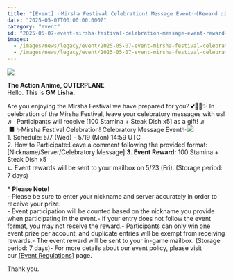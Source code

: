 ```yaml
---
title: "[Event] ✨Mirsha Festival Celebration! Message Event✨(Reward distributed)"
date: "2025-05-07T00:00:00.000Z"
category: "event"
id: "2025-05-07-event-mirsha-festival-celebration-message-event-reward-distributed"
images:
  - /images/news/legacy/event/2025-05-07-event-mirsha-festival-celebration-message-event-reward-distributed/cd4dacfe1bad4fc8ba3bb7e00bf0fea4.webp
  - /images/news/legacy/event/2025-05-07-event-mirsha-festival-celebration-message-event-reward-distributed/de726c4cb72e4dae84afc216e90604ea_002.webp
---
```


![](/images/news/legacy/event/2025-05-07-event-mirsha-festival-celebration-message-event-reward-distributed/cd4dacfe1bad4fc8ba3bb7e00bf0fea4.webp)

**The Action Anime, OUTERPLANE**  
Hello. This is **GM Lisha.**  
  
Are you enjoying the Mirsha Festival we have prepared for you? 💕👀💖✨ In celebration of the Mirsha Festival, leave your celebratory messages with us! ♬  Participants will receive \[100 Stamina + Steak Dish x5\] as a gift! ♬  ■ ✨Mirsha Festival Celebration! Celebratory Message Event✨![](/images/news/legacy/event/2025-05-07-event-mirsha-festival-celebration-message-event-reward-distributed/de726c4cb72e4dae84afc216e90604ea_002.webp)  
1\. Schedule: 5/7 (Wed) – 5/19 (Mon) 14:59 UTC  
2\. How to Participate:Leave a comment following the provided format: \[Nickname/Server/Celebratory Message\]!**3\. Event Reward:** 100 Stamina + Steak Dish x5  
ㄴ Event rewards will be sent to your mailbox on 5/23 (Fri). (Storage period: 7 days)  
  
**\* Please Note!**  
\- Please be sure to enter your nickname and server accurately in order to receive your prize.  
\- Event participation will be counted based on the nickname you provide when participating in the event.- If your entry does not follow the event format, you may not receive the reward.- Participants can only win one event prize per account, and duplicate entries will be exempt from receiving rewards.- The event reward will be sent to your in-game mailbox. (Storage period: 7 days)- For more details about our event policy, please visit our [\[Event Regulations\]](https://common.game.onstove.com/terms/index?gameType=MOBILE&termsType=8&langCode=en) page.  
  
Thank you.
